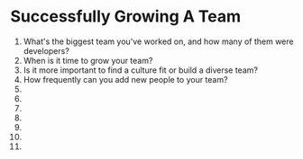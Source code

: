 # Successfully Growing A Team

1. What's the biggest team you've worked on, and how many of them were developers?
1. When is it time to grow your team?
1. Is it more important to find a culture fit or build a diverse team?
1. How frequently can you add new people to your team?
1. 
1. 
1. 
1. 
1. 
1. 
1. 
